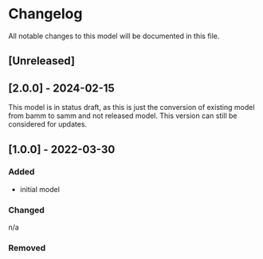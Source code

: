 # Changelog
All notable changes to this model will be documented in this file.

## [Unreleased]

## [2.0.0] - 2024-02-15
This model is in status draft, as this is just the conversion of existing model from bamm to samm and not released model.
This version can still be considered for updates.

## [1.0.0] - 2022-03-30
### Added
- initial model

### Changed
n/a

### Removed

